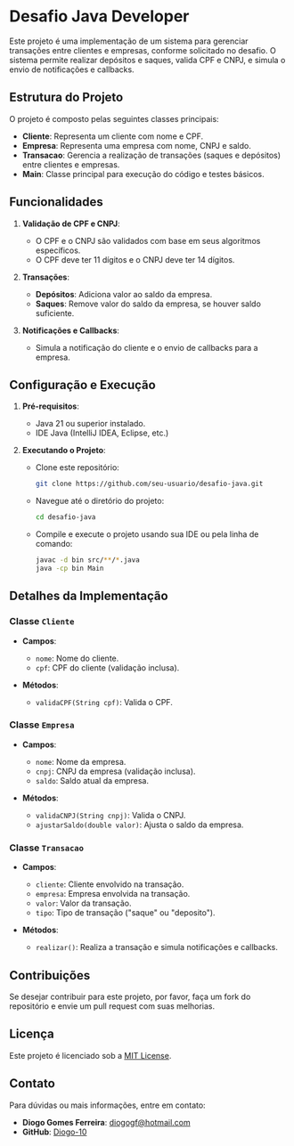 # Desafio Java Developer

Este projeto é uma implementação de um sistema para gerenciar transações entre clientes e empresas, conforme solicitado no desafio. O sistema permite realizar depósitos e saques, valida CPF e CNPJ, e simula o envio de notificações e callbacks.

## Estrutura do Projeto

O projeto é composto pelas seguintes classes principais:

- **Cliente**: Representa um cliente com nome e CPF.
- **Empresa**: Representa uma empresa com nome, CNPJ e saldo.
- **Transacao**: Gerencia a realização de transações (saques e depósitos) entre clientes e empresas.
- **Main**: Classe principal para execução do código e testes básicos.

## Funcionalidades

1. **Validação de CPF e CNPJ**:
   - O CPF e o CNPJ são validados com base em seus algoritmos específicos.
   - O CPF deve ter 11 dígitos e o CNPJ deve ter 14 dígitos.

2. **Transações**:
   - **Depósitos**: Adiciona valor ao saldo da empresa.
   - **Saques**: Remove valor do saldo da empresa, se houver saldo suficiente.

3. **Notificações e Callbacks**:
   - Simula a notificação do cliente e o envio de callbacks para a empresa.

## Configuração e Execução

1. **Pré-requisitos**:
   - Java 21 ou superior instalado.
   - IDE Java (IntelliJ IDEA, Eclipse, etc.)

2. **Executando o Projeto**:
   - Clone este repositório:
     ```sh
     git clone https://github.com/seu-usuario/desafio-java.git
     ```
   - Navegue até o diretório do projeto:
     ```sh
     cd desafio-java
     ```
   - Compile e execute o projeto usando sua IDE ou pela linha de comando:
     ```sh
     javac -d bin src/**/*.java
     java -cp bin Main
     ```

## Detalhes da Implementação

### Classe `Cliente`

- **Campos**:
  - `nome`: Nome do cliente.
  - `cpf`: CPF do cliente (validação inclusa).

- **Métodos**:
  - `validaCPF(String cpf)`: Valida o CPF.

### Classe `Empresa`

- **Campos**:
  - `nome`: Nome da empresa.
  - `cnpj`: CNPJ da empresa (validação inclusa).
  - `saldo`: Saldo atual da empresa.

- **Métodos**:
  - `validaCNPJ(String cnpj)`: Valida o CNPJ.
  - `ajustarSaldo(double valor)`: Ajusta o saldo da empresa.

### Classe `Transacao`

- **Campos**:
  - `cliente`: Cliente envolvido na transação.
  - `empresa`: Empresa envolvida na transação.
  - `valor`: Valor da transação.
  - `tipo`: Tipo de transação ("saque" ou "deposito").

- **Métodos**:
  - `realizar()`: Realiza a transação e simula notificações e callbacks.

## Contribuições

Se desejar contribuir para este projeto, por favor, faça um fork do repositório e envie um pull request com suas melhorias.

## Licença

Este projeto é licenciado sob a [MIT License](LICENSE).

## Contato

Para dúvidas ou mais informações, entre em contato:

- **Diogo Gomes Ferreira**: [diogogf@hotmail.com](diogogf@hotmail.com)
- **GitHub**: [Diogo-10](https://github.com/Diogo-10)

